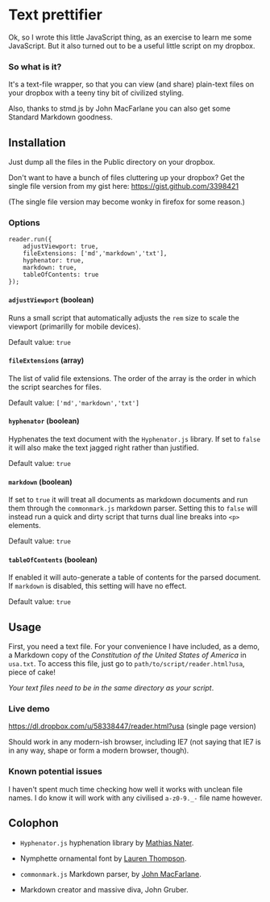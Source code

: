 # Text prettifier

Ok, so I wrote this little JavaScript thing, as an exercise to learn
me some JavaScript. But it also turned out to be a useful little 
script on my dropbox.

### So what is it?

It's a text-file wrapper, so that you can view (and share) plain-text
files on your dropbox with a teeny tiny bit of civilized styling.

Also, thanks to stmd.js by John MacFarlane you can also get some
Standard Markdown goodness.

## Installation

Just dump all the files in the Public directory on your dropbox. 

Don't want to have a bunch of files cluttering up your dropbox? Get 
the single file version from my gist here: 
https://gist.github.com/3398421

(The single file version may become wonky in firefox for some reason.)

### Options

```
reader.run({
	adjustViewport: true,
	fileExtensions: ['md','markdown','txt'],
	hyphenator: true,
	markdown: true,
	tableOfContents: true
});
```

#### `adjustViewport` (boolean)

Runs a small script that automatically adjusts the `rem` size to scale
the viewport (primarilly for mobile devices).

Default value:  `true`

#### `fileExtensions` (array)

The list of valid file extensions.  The order of the array is the order
in which the script searches for files.

Default value:  `['md','markdown','txt']`

#### `hyphenator` (boolean)

Hyphenates the text document with the `Hyphenator.js` library.  If set 
to `false` it will also make the text jagged right rather than justified.

Default value:  `true`

#### `markdown` (boolean)

If set to `true` it will treat all documents as markdown documents and 
run them through the `commonmark.js` markdown parser.  Setting this to 
`false` will instead run a quick and dirty script that turns dual line
breaks into `<p>` elements.

Default value:  `true`

#### `tableOfContents` (boolean)

If enabled it will auto-generate a table of contents for the parsed 
document.  If `markdown` is disabled, this setting will have no effect.

Default value:  `true`


## Usage

First, you need a text file. For your convenience I have included, as 
a demo, a Markdown copy of the _Constitution of the United States of 
America_ in `usa.txt`. To access this file, just go to 
`path/to/script/reader.html?usa`, piece of cake!

*Your text files need to be in the same directory as your script*.

### Live demo 
https://dl.dropbox.com/u/58338447/reader.html?usa (single page version)

Should work in any modern-ish browser, including IE7 (not saying that 
IE7 is in any way, shape or form a modern browser, though).

### Known potential issues

I haven't spent much time checking how well it works with unclean file 
names. I do know it will work with any civilised `a-z0-9._-` file name
however.

## Colophon

* `Hyphenator.js` hyphenation library by 
  [Mathias Nater](https://github.com/mnater/Hyphenator).

* Nymphette ornamental font by 
  [Lauren Thompson](http://www.nymfont.com/2009/08/nymphette-font.html).

* `commonmark.js` Markdown parser, by 
  [John MacFarlane](https://github.com/jgm/commonmark.js).

* Markdown creator and massive diva, John Gruber.
